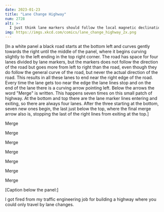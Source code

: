 ```yaml
---
date: 2023-01-23
title: "Lane Change Highway"
num: 2728
alt: >-
  I just think lane markers should follow the local magnetic declination.
img: https://imgs.xkcd.com/comics/lane_change_highway_2x.png
---
```

[In a white panel a black road starts at the bottom left and curves gently towards the right until the middle of the panel, where it begins curving slightly to the left ending in the top right corner. The road has space for four lanes divided by lane markers, but the markers does not follow the direction of the road but goes more from left to right than the road, even though they do follow the general curve of the road, but never the actual direction of the road. This results in all these lanes to end near the right edge of the road. Every time the lane gets too near the edge the lane lines stop and on the end of the lane there is a curving arrow pointing left. Below the arrows the word "Merge" is written. This happens seven times on this small patch of highway. At the bottom and top there are the lane marker lines entering and exiting, so there are always four lanes. After the three starting at the bottom, seven new ones begin, the last just below the top, where the final merge arrow also is, stopping the last of the right lines from exiting at the top.]

Merge

Merge

Merge

Merge

Merge

Merge

Merge

[Caption below the panel:]

I got fired from my traffic engineering job for building a highway where you could only travel by lane changes.